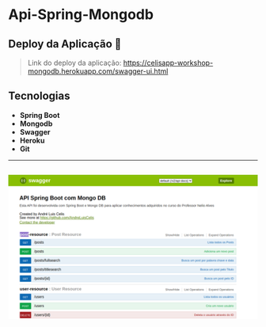 # Api-Spring-Mongodb

## Deploy da Aplicação :dash:
> Link do deploy da aplicação: https://celisapp-workshop-mongodb.herokuapp.com/swagger-ui.html



## Tecnologias


- __Spring Boot__ 
- __Mongodb__  
- __Swagger__  
- __Heroku__ 
- __Git__ 



----------------------------------------

![imagem do projeto](img.png)
------------------------------------------

